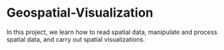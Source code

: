 # Geospatial-Visualization

In this project, we learn how to read spatial data, manipulate and process spatial data, and carry out spatial visualizations.
